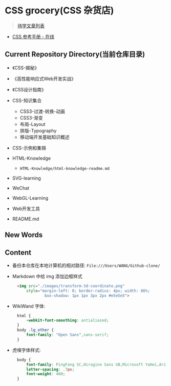 # CSS grocery(CSS 杂货店)

> [待学文章列表](https://github.com/chokcoco/iCSS)


- [CSS 参考手册 - 在线](https://css.doyoe.com/)




## Current Repository Directory(当前仓库目录)
- 《CSS-揭秘》
- 《高性能响应式Web开发实战》
- 《CSS设计指南》
- CSS-知识集合
    + CSS3-过渡-转换-动画
    + CSS3-渐变
    + 布局-Layout
    + 排版-Typography
    + 移动端开发基础知识概述
- CSS-示例和集锦
- HTML-Knowledge
    + `HTML-Knowledge/html-knowledge-readme.md`
- SVG-learning
- WeChat
- WebGL-Learning
- Web开发工具


- README.md


## New Words





## Content

- 备份本仓库在本地计算机的相对路径: `File:///Users/WANG/Github-clone/`
  
- Markdown 中给 img 添加边框样式
  ```html
    <img src="./images/transform-3d-coordinate.png"
        style="margin-left: 0; border-radius: 4px; width: 66%;
                box-shadow: 1px 1px 3px 2px #e5e5e5">
  ```

- WikiWand 字体: 
  ```css
    html {
        -webkit-font-smoothing: antialiased;
    }
    body .lg_other {
        font-family: "Open Sans",sans-serif;
    }
  ```
- 虎嗅字体样式:
  ```css
    body {
        font-family: PingFang SC,Hiragino Sans GB,Microsoft YaHei,Arial,sans-serif;
        letter-spacing: .7px;
        font-weight: 400;
    }
  ```